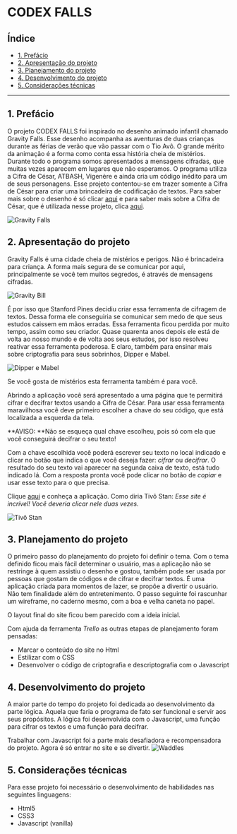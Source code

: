 # CODEX FALLS

## Índice

* [1. Prefácio](#1-prefácio)
* [2. Apresentação do projeto](#2-apresentação-do-projeto)
* [3. Planejamento do projeto](#3-planejamento-do-projeto)
* [4. Desenvolvimento do projeto](#4-desenvolimento-do-projeto)
* [5. Considerações técnicas](#5-considerações-técnicas)


***

## 1. Prefácio

O projeto CODEX FALLS foi inspirado no desenho animado infantil chamado Gravity Falls. 
Esse desenho acompanha as aventuras de duas crianças durante as férias de verão que vão passar com o Tio Avô. O grande mérito da animação é a forma como conta essa história cheia de mistérios. Durante todo o programa somos apresentados a mensagens cifradas, que muitas vezes aparecem em lugares que não esperamos.
O programa utiliza a Cifra de César, ATBASH, Vigenère e ainda cria um código inédito para um de seus personagens. Esse projeto contentou-se em trazer somente a Cifra de César para criar uma brincadeira de codificação de textos. 
Para saber mais sobre o desenho é só clicar [aqui](https://pt.wikipedia.org/wiki/Gravity_Falls) e para saber mais sobre a Cifra de César, que é utilizada nesse projeto, clica [aqui](https://pt.wikipedia.org/wiki/Cifra_de_C%C3%A9sar).

![Gravity Falls](https://vignette.wikia.nocookie.net/gravityfalls/images/9/9a/Gravityfalls.jpg/revision/latest/scale-to-width-down/220?cb=20171210172813&path-prefix=pt)



## 2. Apresentação do projeto

Gravity Falls é uma cidade cheia de mistérios e perigos. Não é brincadeira para criança. A forma mais segura de se comunicar por aqui, principalmente se você tem muitos segredos, é através de mensagens cifradas. 

![Gravity Bill](https://media1.tenor.com/images/f0529ab85e089c5ebb0e0ba81636be35/tenor.gif?itemid=12793596)

É por isso que Stanford Pines decidiu criar essa ferramenta de cifragem de textos. Dessa forma ele conseguiria se comunicar sem medo de que seus estudos caissem em mãos erradas. 
Essa ferramenta ficou perdida por muito tempo, assim como seu criador. Quase quarenta anos depois ele está de volta ao nosso mundo e de volta aos seus estudos, por isso resolveu reativar essa ferramenta poderosa. 
E claro, também para ensinar mais sobre criptografia para seus sobrinhos, Dipper e Mabel.

![Dipper e Mabel](https://media1.tenor.com/images/5f6ba840d704eb89e5d4c593efb4df89/tenor.gif?itemid=5094796)


Se você gosta de mistérios esta ferramenta também é para você.

Abrindo a aplicação você será apresentado a uma página que te permitirá cifrar e decifrar textos usando a Cifra de César. Para usar essa ferramenta maravilhosa você deve primeiro escolher a chave do seu código, que está localizada a esquerda da tela. 

**AVISO: **Não se esqueça qual chave escolheu, pois só com ela que você conseguirá decifrar o seu texto!

Com a chave escolhida você poderá escrever seu texto no local indicado e clicar no botão que indica o que você deseja fazer: _cifrar_ ou _decifrar_.
O resultado do seu texto vai aparecer na segunda caixa de texto, está tudo indicado lá. Com a resposta pronta você pode clicar no botão de _copiar_ e usar esse texto para o que precisa.

Clique [aqui](https://rebecacanesin.github.io/SAP005-cipher/) e conheça a aplicação. Como diria Tivô Stan: _Esse site é incrível! Você deveria clicar nele duas vezes._

![Tivô Stan](https://media1.tenor.com/images/c8dd31e95728d5904b0d4a56eb15a62e/tenor.gif?itemid=17645007)





## 3. Planejamento do projeto

O primeiro passo do planejamento do projeto foi definir o tema. Com o tema definido ficou mais fácil determinar o usuário, mas a aplicação não se restringe à quem assistiu o desenho e gostou, também pode ser usada por pessoas que gostam de códigos e de cifrar e decifrar textos. É uma aplicação criada para momentos de lazer, se propõe a divertir o usuário. Não tem finalidade além do entretenimento.
O passo seguinte foi rascunhar um wireframe, no caderno mesmo, com a boa e velha caneta no papel. 

O layout final do site ficou bem parecido com a ideia inicial. 

Com ajuda da ferramenta _Trello_ as outras etapas de planejamento foram pensadas:

- Marcar o conteúdo do site no Html
- Estilizar com o CSS
- Desenvolver o código de criptografia e descriptografia com o Javascript





## 4. Desenvolvimento do projeto

A maior parte do tempo do projeto foi dedicada ao desenvolvimento da parte lógica. Aquela que faria o programa de fato ser funcional e servir aos seus propósitos. 
A lógica foi desenvolvida com o Javascript, uma função para cifrar os textos e uma função para decifrar.






Trabalhar com Javascript foi a parte mais desafiadora e recompensadora do projeto. Agora é só entrar no site e se divertir.
![Waddles](https://media1.tenor.com/images/a49c6dec17096e48e5b6ba5c9b01af54/tenor.gif?itemid=10658597)


## 5. Considerações técnicas

Para esse projeto foi necessário o desenvolvimento de habilidades nas seguintes linguagens:

- Html5
- CSS3
- Javascript (vanilla)



